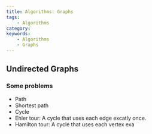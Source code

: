 ```yaml
---
title: Algorithms: Graphs
tags:
    - Algorithms
category: 
keywords:
	- Algorithms
	- Graphs
---
```


## Undirected Graphs

### Some problems

* Path
* Shortest path
* Cycle
* Ehler tour: A cycle that uses each edge excatly once.
* Hamilton tour: A cycle that uses each vertex exa
<!--stackedit_data:
eyJoaXN0b3J5IjpbLTEzODExMTAzNDUsOTc0NzEyMDE0XX0=
-->